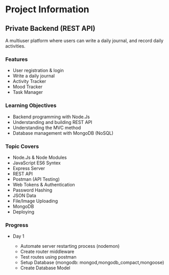 # Project Information

## Private Backend (REST API)
A multiuser platform where users can write a daily journal, and record daily activities.

### Features
- User registration & login
- Write a daily journal
- Activity Tracker
- Mood Tracker
- Task Manager

### Learning Objectives
- Backend programming with Node.Js
- Understanding and building REST API
- Understanding the MVC method
- Database management with MongoDB (NoSQL)

### Topic Covers
- Node.Js & Node Modules
- JavaScript ES6 Syntex
- Express Server
- REST API
- Postman (API Testing)
- Web Tokens & Authentication
- Password Hashing
- JSON Data
- File/Image Uploading
- MongoDB
- Deploying

### Progress

- Day 1
    
     - Automate server restarting process (nodemon)
     - Create router middleware
     - Test routes using postman
     - Setup Database (mongodb: mongod,mongodb_compact,mongoose)
     - Create Database Model

